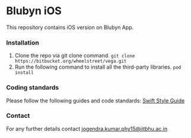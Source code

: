 # Blubyn iOS
This repository contains iOS version on Blubyn App.

### Installation

1. Clone the repo via git clone command.
```git clone https://bitbucket.org/wheelstreet/vega.git```
2. Run the following command to install all the third-party libraries.
```pod install```

### Coding standards

Please follow the following guides and code standards:
[Swift Style Guide](https://github.com/linkedin/swift-style-guide)

### Contact

For any further details contact [jogendra.kumar.phy15@iitbhu.ac.in](mailto:jogendra.kumar.phy15@iitbhu.ac.in)
